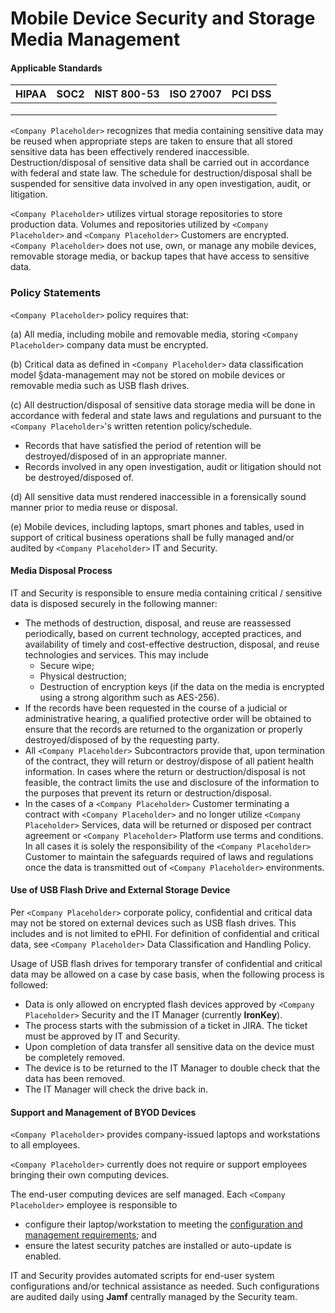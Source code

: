 # Mobile Device Security and Storage Media Management

#### Applicable Standards

| HIPAA | SOC2 | NIST 800-53 | ISO 27007 | PCI DSS |
| ----- | ---- | ----------- | --------- | ------- |
|       |      |             |           |         |
|       |      |             |           |         |
|       |      |             |           |         |

`<Company Placeholder>` recognizes that media containing sensitive data may be reused when appropriate steps are taken to ensure that all stored sensitive data has been effectively rendered inaccessible. Destruction/disposal of sensitive data shall be carried out in accordance with federal and state law. The schedule for destruction/disposal shall be suspended for sensitive data involved in any open investigation, audit, or litigation.

`<Company Placeholder>` utilizes virtual storage repositories to store production data. Volumes and repositories utilized by `<Company Placeholder>` and `<Company Placeholder>` Customers are encrypted. `<Company Placeholder>` does not use, own, or manage any mobile devices, removable storage media, or backup tapes that have access to sensitive data.

### Policy Statements

`<Company Placeholder>` policy requires that:

(a) All media, including mobile and removable media, storing `<Company Placeholder>` company data must be encrypted.

(b) Critical data as defined in `<Company Placeholder>` data classification model §data-management may not be stored on mobile devices or removable media such as USB flash drives.

(c) All destruction/disposal of sensitive data storage media will be done in accordance with federal and state laws and regulations and pursuant to the `<Company Placeholder>`'s written retention policy/schedule.

* Records that have satisfied the period of retention will be destroyed/disposed of in an appropriate manner.
* Records involved in any open investigation, audit or litigation should not be destroyed/disposed of.

(d) All sensitive data must rendered inaccessible in a forensically sound manner prior to media reuse or disposal.

(e) Mobile devices, including laptops, smart phones and tables, used in support of critical business operations shall be fully managed and/or audited by `<Company Placeholder>` IT and Security.





#### Media Disposal Process

IT and Security is responsible to ensure media containing critical / sensitive data is disposed securely in the following manner:

* The methods of destruction, disposal, and reuse are reassessed periodically, based on current technology, accepted practices, and availability of timely and cost-effective destruction, disposal, and reuse technologies and services. This may include
  * Secure wipe;
  * Physical destruction;
  * Destruction of encryption keys (if the data on the media is encrypted using a strong algorithm such as AES-256).
* If the records have been requested in the course of a judicial or administrative hearing, a qualified protective order will be obtained to ensure that the records are returned to the organization or properly destroyed/disposed of by the requesting party.
* All `<Company Placeholder>` Subcontractors provide that, upon termination of the contract, they will return or destroy/dispose of all patient health information. In cases where the return or destruction/disposal is not feasible, the contract limits the use and disclosure of the information to the purposes that prevent its return or destruction/disposal.
* In the cases of a `<Company Placeholder>` Customer terminating a contract with `<Company Placeholder>` and no longer utilize `<Company Placeholder>` Services, data will be returned or disposed per contract agreement or `<Company Placeholder>` Platform use terms and conditions. In all cases it is solely the responsibility of the `<Company Placeholder>` Customer to maintain the safeguards required of laws and regulations once the data is transmitted out of `<Company Placeholder>` environments.



#### Use of USB Flash Drive and External Storage Device

Per `<Company Placeholder>` corporate policy, confidential and critical data may not be stored on external devices such as USB flash drives. This includes and is not limited to ePHI. For definition of confidential and critical data, see `<Company Placeholder>` Data Classification and Handling Policy.

Usage of USB flash drives for temporary transfer of confidential and critical data may be allowed on a case by case basis, when the following process is followed:

* Data is only allowed on encrypted flash devices approved by `<Company Placeholder>` Security and the IT Manager (currently **IronKey**).
* The process starts with the submission of a ticket in JIRA. The ticket must be approved by IT and Security.
* Upon completion of data transfer all sensitive data on the device must be completely removed.
* The device is to be returned to the IT Manager to double check that the data has been removed.
* The IT Manager will check the drive back in.

#### Support and Management of BYOD Devices

`<Company Placeholder>` provides company-issued laptops and workstations to all employees.

`<Company Placeholder>` currently does not require or support employees bringing their own computing devices.

The end-user computing devices are self managed. Each `<Company Placeholder>` employee is responsible to

* configure their laptop/workstation to meeting the [configuration and management requirements](https://apps.us.jupiterone.io/policies/ccm/); and
* ensure the latest security patches are installed or auto-update is enabled.

IT and Security provides automated scripts for end-user system configurations and/or technical assistance as needed. Such configurations are audited daily using **Jamf** centrally managed by the Security team.















